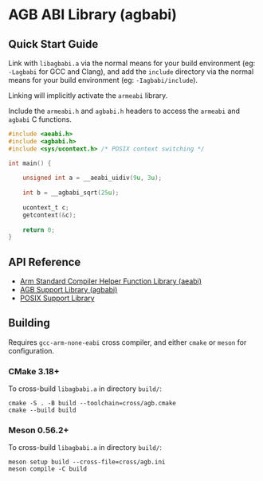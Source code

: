 # AGB ABI Library (agbabi)

## Quick Start Guide

Link with `libagbabi.a` via the normal means for your build environment (eg: `-Lagbabi` for GCC and Clang), and add the `include` directory via the normal means for your build environment (eg: `-Iagbabi/include`).

Linking will implicitly activate the `armeabi` library.

Include the `armeabi.h` and `agbabi.h` headers to access the `armeabi` and `agbabi` C functions.

```c
#include <aeabi.h>
#include <agbabi.h>
#include <sys/ucontext.h> /* POSIX context switching */

int main() {
    
    unsigned int a = __aeabi_uidiv(9u, 3u);
    
    int b = __agbabi_sqrt(25u);
    
    ucontext_t c;
    getcontext(&c);
    
    return 0;
}
```

## API Reference

- [Arm Standard Compiler Helper Function Library (aeabi)](docs/aeabi.md)
- [AGB Support Library (agbabi)](docs/agbabi.md)
- [POSIX Support Library](docs/posix.md)

## Building

Requires `gcc-arm-none-eabi` cross compiler, and either `cmake` or `meson` for configuration.

### CMake 3.18+

To cross-build `libagbabi.a` in directory `build/`:

```shell
cmake -S . -B build --toolchain=cross/agb.cmake
cmake --build build
```

### Meson 0.56.2+

To cross-build `libagbabi.a` in directory `build/`:

```shell
meson setup build --cross-file=cross/agb.ini
meson compile -C build
```
